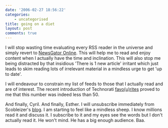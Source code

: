 ```yaml
---
date: '2006-02-27 18:56:22'
categories:
    - uncategorised
title: going on a diet
layout: post
comments: true
---
```


I will stop wasting time evaluating every RSS reader in the universe and
simply revert to [NewsGator
Online](http://www.newsgator.co.uk/ngs/default.aspx). This will help me
to read and enjoy content when I actually have the time and inclination.
This will also stop me being distracted by that insidious 'There is 1
new article' irritant which just leads to skim reading lots of
irrelevant material in a mindless urge to get 'up to date'.

I will endeavour to constrain my list of feeds to those that I actually
read and are of interest. The recent introduction of Technorati
[favo(u)rites](http://technorati.com/faves) proved to me that this
number was indeed less than 50.

And finally, Cyril. And finally, Esther. I will unsubscribe immediately
from Scobleizer's [blog](http://scobleizer.wordpress.com/). I am
starting to feel like a mindless sheep. I know millions read it and
discuss it. I subscribe to it and my eyes see the words but I don't
actually read it. He won't mind. He has a big enough audience. Baa.
